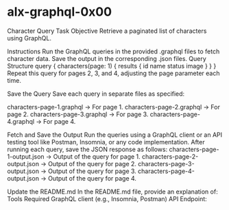 # alx-graphql-0x00

Character Query Task
Objective
Retrieve a paginated list of characters using GraphQL.

Instructions
Run the GraphQL queries in the provided .graphql files to fetch character data.
Save the output in the corresponding .json files.
Query Structure
query {
  characters(page: 1) {
    results {
      id
      name
      status
      image
    }
  }
}
Repeat this query for pages 2, 3, and 4, adjusting the page parameter each time.

Save the Query
Save each query in separate files as specified:

characters-page-1.graphql → For page 1. characters-page-2.graphql → For page 2. characters-page-3.graphql → For page 3. characters-page-4.graphql → For page 4.

Fetch and Save the Output Run the queries using a GraphQL client or an API testing tool like Postman, Insomnia, or any code implementation. After running each query, save the JSON response as follows:
characters-page-1-output.json → Output of the query for page 1. characters-page-2-output.json → Output of the query for page 2. characters-page-3-output.json → Output of the query for page 3. characters-page-4-output.json → Output of the query for page 4.

Update the README.md In the README.md file, provide an explanation of:
Tools Required
GraphQL client (e.g., Insomnia, Postman) API Endpoint: <Provide the API URL>